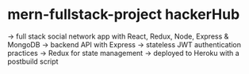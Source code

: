 # mern-fullstack-project hackerHub
-> full stack social network app with React, Redux, Node, Express & MongoDB
-> backend API with Express
-> stateless JWT authentication practices
-> Redux for state management
-> deployed to Heroku with a postbuild script
